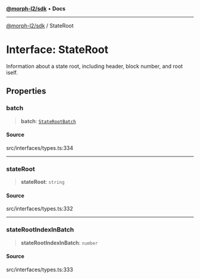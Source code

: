 [**@morph-l2/sdk**](../README.md) • **Docs**

***

[@morph-l2/sdk](../globals.md) / StateRoot

# Interface: StateRoot

Information about a state root, including header, block number, and root iself.

## Properties

### batch

> **batch**: [`StateRootBatch`](StateRootBatch.md)

#### Source

src/interfaces/types.ts:334

***

### stateRoot

> **stateRoot**: `string`

#### Source

src/interfaces/types.ts:332

***

### stateRootIndexInBatch

> **stateRootIndexInBatch**: `number`

#### Source

src/interfaces/types.ts:333
